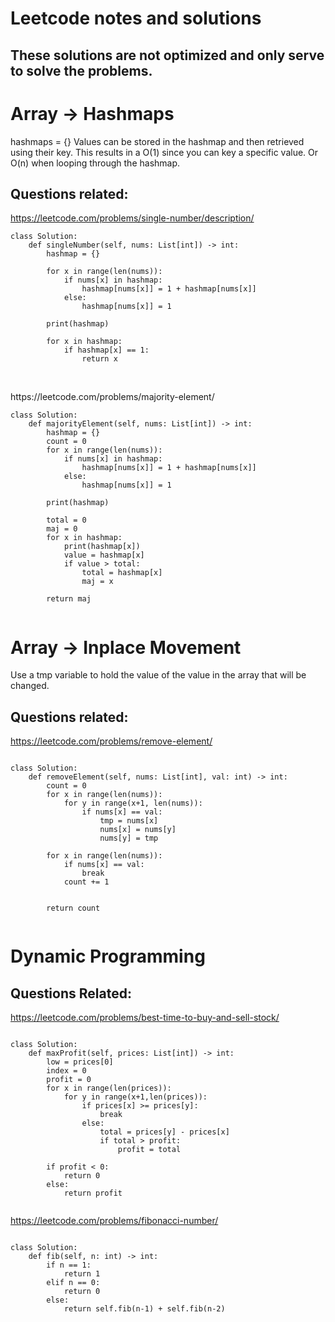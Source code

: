 # Leetcode notes and solutions
## These solutions are not optimized and only serve to solve the problems.

# Array -> Hashmaps

hashmaps = {}
Values can be stored in the hashmap and then retrieved using their key. This results in a O(1) since you can key a specific value. Or O(n) when looping through the hashmap.

## Questions related:
https://leetcode.com/problems/single-number/description/ 
```
class Solution:
    def singleNumber(self, nums: List[int]) -> int:
        hashmap = {}

        for x in range(len(nums)):
            if nums[x] in hashmap:
                hashmap[nums[x]] = 1 + hashmap[nums[x]]
            else:
                hashmap[nums[x]] = 1

        print(hashmap)
        
        for x in hashmap:
            if hashmap[x] == 1:
                return x
            
```
<br>
https://leetcode.com/problems/majority-element/

```
class Solution:
    def majorityElement(self, nums: List[int]) -> int:
        hashmap = {}
        count = 0
        for x in range(len(nums)):
            if nums[x] in hashmap:
                hashmap[nums[x]] = 1 + hashmap[nums[x]]
            else:
                hashmap[nums[x]] = 1

        print(hashmap)

        total = 0
        maj = 0
        for x in hashmap:
            print(hashmap[x])
            value = hashmap[x]
            if value > total:
                total = hashmap[x]
                maj = x

        return maj
        
```

# Array -> Inplace Movement

Use a tmp variable to hold the value of the value in the array that will be changed.

## Questions related:
https://leetcode.com/problems/remove-element/

```

class Solution:
    def removeElement(self, nums: List[int], val: int) -> int:
        count = 0
        for x in range(len(nums)):
            for y in range(x+1, len(nums)):
                if nums[x] == val:
                    tmp = nums[x]
                    nums[x] = nums[y]
                    nums[y] = tmp
        
        for x in range(len(nums)):
            if nums[x] == val:
                break
            count += 1

        
        return count
        
```

# Dynamic Programming

## Questions Related:
https://leetcode.com/problems/best-time-to-buy-and-sell-stock/

```

class Solution:
    def maxProfit(self, prices: List[int]) -> int:
        low = prices[0]
        index = 0
        profit = 0
        for x in range(len(prices)):
            for y in range(x+1,len(prices)):
                if prices[x] >= prices[y]:
                    break
                else:
                    total = prices[y] - prices[x] 
                    if total > profit:
                        profit = total

        if profit < 0:
            return 0
        else:
            return profit
            
```

https://leetcode.com/problems/fibonacci-number/
```

class Solution:
    def fib(self, n: int) -> int:
        if n == 1:
            return 1
        elif n == 0:
            return 0
        else:
            return self.fib(n-1) + self.fib(n-2)
            
```



